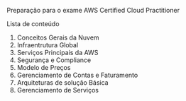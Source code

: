 Preparação para o exame AWS Certified Cloud Practitioner

Lista de conteúdo

1. Conceitos Gerais da Nuvem
2. Infraentrutura Global
3. Serviços Principais da AWS
4. Segurança e Compliance
5. Modelo de Preços
6. Gerenciamento de Contas e Faturamento
7. Arquiteturas de solução Básica
8. Gerenciamento de Serviços